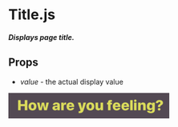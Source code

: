 # Title.js
##### Displays page title.

## Props
- *value* - the actual display value

![Title.js](./Title.png)
